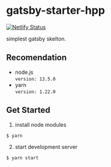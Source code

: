 # gatsby-starter-hpp

[![Netlify Status](https://api.netlify.com/api/v1/badges/bbee222e-f232-452e-b6ba-d58f6c1af937/deploy-status)](https://app.netlify.com/sites/gatsby-starter-hpp/deploys)

simplest gatsby skelton.

## Recomendation

- node.js  
   `version: 13.5.0`
- yarn  
   `version: 1.22.0`

## Get Started

1. install node modules

```
$ yarn
```

2. start development server

```
$ yarn start
```
